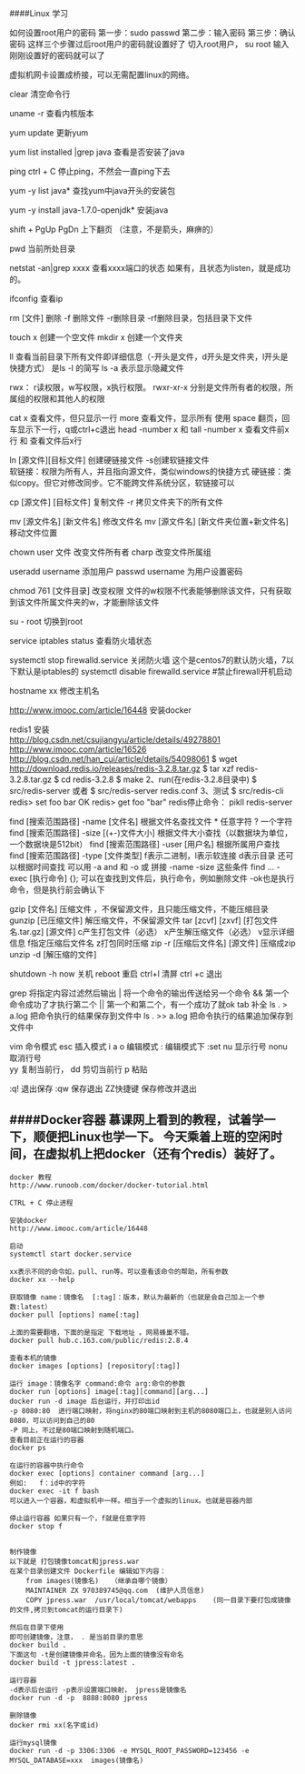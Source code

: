 ####Linux 学习

如何设置root用户的密码
第一步：sudo passwd 
第二步：输入密码
第三步：确认密码
这样三个步骤过后root用户的密码就设置好了
切入root用户，  su root     输入刚刚设置好的密码就可以了

虚拟机网卡设置成桥接，可以无需配置linux的网络。

clear 清空命令行

uname -r 查看内核版本

yum update 更新yum

yum list installed |grep java   查看是否安装了java

ping ctrl + C 停止ping，不然会一直ping下去

yum -y list java*  查找yum中java开头的安装包

yum -y install java-1.7.0-openjdk*  安装java

shift + PgUp PgDn  上下翻页  （注意，不是箭头，麻痹的）

pwd 当前所处目录

netstat -an|grep xxxx 查看xxxx端口的状态 如果有，且状态为listen，就是成功的。

ifconfig 查看ip

rm  [文件] 删除 -f 删除文件  -r删除目录  -rf删除目录，包括目录下文件

touch x  创建一个空文件
mkdir x 创建一个文件夹

ll 查看当前目录下所有文件即详细信息（-开头是文件，d开头是文件夹，l开头是快捷方式） 是ls -l 的简写 ls -a 表示显示隐藏文件

rwx： r读权限，w写权限，x执行权限。
rwxr-xr-x 分别是文件所有者的权限，所属组的权限和其他人的权限

cat x 查看文件，但只显示一行
more 查看文件，显示所有 使用 space 翻页，回车显示下一行，q或ctrl+c退出
head -number x 和 tall -number x 查看文件前x行 和 查看文件后x行

ln [源文件][目标文件] 创建硬链接文件 -s创建软链接文件   
软链接：权限为所有人，并且指向源文件，类似windows的快捷方式
硬链接：类似copy。但它对修改同步。它不能跨文件系统分区，软链接可以

cp [源文件] [目标文件]  复制文件  -r 拷贝文件夹下的所有文件

mv [源文件名] [新文件名] 修改文件名
mv [源文件名] [新文件夹位置+新文件名] 移动文件位置

chown user 文件  改变文件所有者
charp 改变文件所属组

useradd username  添加用户
passwd username 为用户设置密码

chmod 761 [文件目录] 改变权限 
文件的w权限不代表能够删除该文件，只有获取到该文件所属文件夹的w，才能删除该文件
 

su - root 切换到root

service iptables status 查看防火墙状态

systemctl stop firewalld.service 关闭防火墙 这个是centos7的默认防火墙，7以下默认是iptables的
systemctl disable firewalld.service #禁止firewall开机启动

hostname xx 修改主机名

http://www.imooc.com/article/16448 安装docker

redis1  安装  
http://blog.csdn.net/csujiangyu/article/details/49278801
http://www.imooc.com/article/16526 
http://blog.csdn.net/han_cui/article/details/54098061
$ wget http://download.redis.io/releases/redis-3.2.8.tar.gz
$ tar xzf redis-3.2.8.tar.gz
$ cd redis-3.2.8
$ make
2、run(在redis-3.2.8目录中)
$ src/redis-server
或者
$ src/redis-server redis.conf
3、测试
$ src/redis-cli
redis> set foo bar
OK
redis> get foo
"bar"
 redis停止命令：
pikll redis-server

find [搜索范围路径] -name [文件名]  根据文件名查找文件  * 任意字符 ? 一个字符
find [搜索范围路径] -size [(+-)文件大小] 根据文件大小查找（以数据块为单位，一个数据块是512bit）
find [搜索范围路径] -user [用户名] 根据所属用户查找
find [搜索范围路径] -type [文件类型] f表示二进制，l表示软连接 d表示目录
还可以根据时间查找
可以用 -a and 和 -o 或 拼接 -name -size 这些条件
find ... -exec [执行命令] {}\; 可以在查找到文件后，执行命令，例如删除文件 -ok也是执行命令，但是执行前会确认下

gzip [文件名] 压缩文件 ，不保留源文件，且只能压缩文件，不能压缩目录
gunzip [已压缩文件] 解压缩文件，不保留源文件
tar [zcvf] [zxvf] [打包文件名.tar.gz] [源文件] 
c产生打包文件（必选） x产生解压缩文件（必选） v显示详细信息 f指定压缩后文件名 z打包同时压缩
zip -r [压缩后文件名] [源文件]  压缩成zip
unzip -d [解压缩的文件] 

shutdown -h now 关机 
reboot 重启
ctrl+l 清屏
ctrl +c 退出

grep 将指定内容过滤然后输出
| 将一个命令的输出传送给另一个命令
&&  第一个命令成功了才执行第二个  || 第一个和第二个，有一个成功了就ok
tab 补全
ls . > a.log 把命令执行的结果保存到文件中
ls . >> a.log 把命令执行的结果追加保存到文件中



vim 
命令模式  esc
插入模式  i a o 
编辑模式  : 
编辑模式下 
	:set nu 显示行号 nonu 取消行号	
	yy 复制当前行， dd 剪切当前行 p 粘贴

:q! 退出保存
:qw 保存退出
ZZ快捷键 保存修改并退出

####Docker容器 
    慕课网上看到的教程，试着学一下，顺便把Linux也学一下。
    今天乘着上班的空闲时间，在虚拟机上把docker（还有个redis）装好了。
--- 
    docker 教程
    http://www.runoob.com/docker/docker-tutorial.html

    CTRL + C 停止进程
    
    安装docker
    http://www.imooc.com/article/16448 
    
    启动
    systemctl start docker.service
    
    xx表示不同的命令如，pull、run等。可以查看该命令的帮助，所有参数
    docker xx --help
    
    获取镜像 name：镜像名  [:tag]：版本，默认为最新的（也就是会自己加上一个参数:latest）
    docker pull [options] name[:tag]
    
    上面的需要翻墙，下面的是指定 下载地址 。网易蜂巢不错。
    docker pull hub.c.163.com/public/redis:2.8.4 
    
    查看本机的镜像  
    docker images [options] [repository[:tag]]
    
    运行 image：镜像名字 command:命令 arg:命令的参数
    docker run [options] image[:tag][command][arg...]
    docker run -d image 后台运行，并打印出id
    -p 8080:80  进行端口映射，将nginx的80端口映射到主机的8080端口上，也就是别人访问8080，可以访问到自己的80
    -P 同上，不过是80端口映射到随机端口。
    查看目前正在运行的容器
    docker ps
    
    在运行的容器中执行命令 
    docker exec [options] container command [arg...]
    例如:   f：id中的字符
    docker exec -it f bash
    可以进入一个容器，和虚拟机中一样。相当于一个虚拟的linux。也就是容器内部
    
    停止运行容器 如果只有一个，f就是任意字符
    docker stop f
    
    
    制作镜像
    以下就是 打包镜像tomcat和jpress.war
    在某个目录创建文件 Dockerfile 编辑如下内容：
        from images(镜像名)   （继承自哪个镜像）
        MAINTAINER ZX 970389745@qq.com  (维护人员信息)
        COPY jpress.war  /usr/local/tomcat/webapps    (同一目录下要打包成镜像的文件,拷贝到tomcat的运行目录下)

    然后在目录下使用  
    即可创建镜像，注意， . 是当前目录的意思
    docker build .   
    下面这句 -t是创建镜像并命名，因为上面的镜像没有命名
    docker build -t jpress:latest .
    
    运行容器
    -d表示后台运行 -p表示设置端口映射， jpress是镜像名
    docker run -d -p  8888:8080 jpress
    
    删除镜像
    docker rmi xx(名字或id)
    
    运行mysql镜像
    docker run -d -p 3306:3306 -e MYSQL_ROOT_PASSWORD=123456 -e MYSQL_DATABASE=xxx  images(镜像名)
